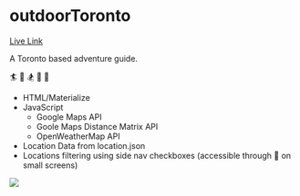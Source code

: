 outdoorToronto
==============

[Live Link](http://oto.filipstepien.com)

A Toronto based adventure guide. 

:surfer: :ski: :snowboarder: :evergreen_tree: :sunrise_over_mountains:

+ HTML/Materialize
+ JavaScript
  - Google Maps API
  - Goole Maps Distance Matrix API
  - OpenWeatherMap API
+ Location Data from location.json
+ Locations filtering using side nav checkboxes (accessible through :running: on small screens)

![](http://oto.filipstepien.com/assets/screenshot.jpg)